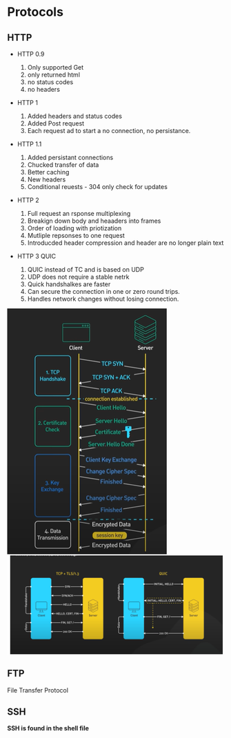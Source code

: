 # Protocols

## HTTP

- HTTP 0.9

  1. Only supported Get
  2. only returned html
  3. no status codes
  4. no headers

- HTTP 1

  1. Added headers and status codes
  2. Added Post request
  3. Each request ad to start a no connection, no persistance.

- HTTP 1.1

  1. Added persistant connections
  2. Chucked transfer of data
  3. Better caching
  4. New headers
  5. Conditional reuests - 304 only check for updates

- HTTP 2

  1. Full request an rsponse multiplexing
  2. Breakign down body and heaaders into frames
  3. Order of loading with priotization
  4. Mutliple repsonses to one request
  5. Introducded header compression and header are no longer plain text

- HTTP 3 QUIC
  1. QUIC instead of TC and is based on UDP
  2. UDP does not require a stable netrk
  3. Quick handshalkes are faster
  4. Can secure the connection in one or zero round trips.
  5. Handles network changes without losing connection.

![alt text](./images/image.png)
![alt text](./images/image-1.png)

## FTP

File Transfer Protocol

## SSH

**SSH is found in the shell file**
